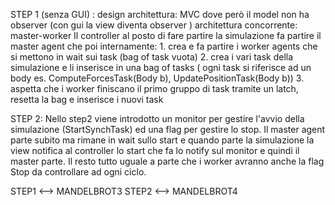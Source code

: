 STEP 1 (senza GUI) : 
design architettura: MVC dove però il model non ha observer (con gui la view diventa observer )
architettura concorrente: master-worker
Il controller al posto di fare partire la simulazione fa partire il master agent che poi internamente:
    1. crea e fa partire i worker agents che si mettono in wait sui task (bag of task vuota)
    2. crea i vari task della simulazione e li inserisce in una bag of tasks ( ogni task si riferisce ad un body es. ComputeForcesTask(Body b), UpdatePositionTask(Body b))
    3. aspetta che i worker finiscano il primo gruppo di task tramite un latch, resetta la bag e inserisce i nuovi task

STEP 2:
Nello step2 viene introdotto un monitor per gestire l'avvio della simulazione (StartSynchTask) ed una flag per gestire lo stop.
Il master agent parte subito ma rimane in wait sullo start e quando parte la simulazione la view notifica al controller lo start 
che fa lo notify sul monitor e quindi il master parte.
Il resto tutto uguale a parte che i worker avranno anche la flag Stop da controllare ad ogni ciclo.

STEP1 <--> MANDELBROT3
STEP2 <--> MANDELBROT4
